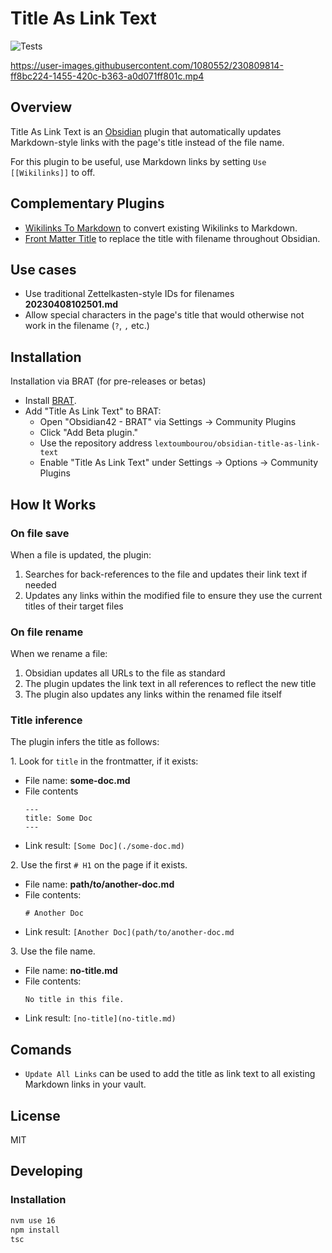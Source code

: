 # Title As Link Text

![Tests](https://github.com/lextoumbourou/obsidian-title-as-link-text/actions/workflows/test.yml/badge.svg)

https://user-images.githubusercontent.com/1080552/230809814-ff8bc224-1455-420c-b363-a0d071ff801c.mp4

## Overview

Title As Link Text is an [Obsidian](https://obsidian.md/) plugin that automatically updates Markdown-style links with the page's title instead of the file name.

For this plugin to be useful, use Markdown links by setting `Use [[Wikilinks]]` to off.

## Complementary Plugins

- [Wikilinks To Markdown](https://github.com/agathauy/wikilinks-to-mdlinks-obsidian) to convert existing Wikilinks to Markdown.
- [Front Matter Title](https://github.com/snezhig/obsidian-front-matter-title) to replace the title with filename throughout Obsidian.

## Use cases

- Use traditional Zettelkasten-style IDs for filenames **20230408102501.md**
- Allow special characters in the page's title that would otherwise not work in the filename (`?`, `,` etc.)

## Installation

Installation via BRAT (for pre-releases or betas)

- Install [BRAT](https://github.com/TfTHacker/obsidian42-brat).
- Add "Title As Link Text" to BRAT:
  - Open "Obsidian42 - BRAT" via Settings → Community Plugins
  - Click "Add Beta plugin."
  - Use the repository address `lextoumbourou/obsidian-title-as-link-text`
  - Enable "Title As Link Text" under Settings → Options → Community Plugins

## How It Works

### On file save

When a file is updated, the plugin:
1. Searches for back-references to the file and updates their link text if needed
2. Updates any links within the modified file to ensure they use the current titles of their target files

### On file rename

When we rename a file:
1. Obsidian updates all URLs to the file as standard
2. The plugin updates the link text in all references to reflect the new title
3. The plugin also updates any links within the renamed file itself

### Title inference

The plugin infers the title as follows:

1\. Look for `title` in the frontmatter, if it exists:

- File name: **some-doc.md**
- File contents
  ```
  ---
  title: Some Doc
  ---
  ```
- Link result: `[Some Doc](./some-doc.md)`

2\. Use the first `# H1` on the page if it exists.

- File name: **path/to/another-doc.md**
- File contents:
  ```
  # Another Doc
  ```
- Link result: `[Another Doc](path/to/another-doc.md`

3\. Use the file name.

- File name: **no-title.md**
- File contents:
  ```
  No title in this file.
  ```
- Link result: `[no-title](no-title.md)`

## Comands

- `Update All Links` can be used to add the title as link text to all existing Markdown links in your vault.

## License

MIT

## Developing

### Installation

```bash
nvm use 16
npm install
tsc
```
